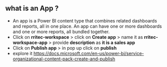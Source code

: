 ## what is an App ?
- An app is a Power BI content type that combines related dashboards and reports, all in one place. An app can have one or more dashboards and one or more reports, all bundled together. 
- Click on **rritec-workspace** > click on **Create app** > name it as **rritec-workspace-app** > provide **description** as **it is a sales app**
- Click on **Publish app** > in pop up click on **publish**
- explore it https://docs.microsoft.com/en-us/power-bi/service-organizational-content-pack-create-and-publish
